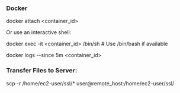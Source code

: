 ### Docker

docker attach <container_id>

Or use an interactive shell:

docker exec -it <container_id> /bin/sh  # Use /bin/bash if available


docker logs --since 5m <container_id>


### Transfer Files to Server:

scp -r /home/ec2-user/ssl/* user@remote_host:/home/ec2-user/ssl/
